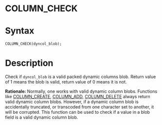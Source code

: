 # COLUMN_CHECK

#

# Syntax

```
COLUMN_CHECK(dyncol_blob);
```

#

# Description

Check if `dyncol_blob` is a valid packed dynamic columns blob. Return value of 1 means the blob is valid, return value of 0 means it is not.

**Rationale:**
Normally, one works with valid dynamic column blobs. Functions like [COLUMN_CREATE](column_create.md), [COLUMN_ADD](column_add.md), [COLUMN_DELETE](column_delete.md) always return valid dynamic column blobs. However, if a dynamic column blob is accidentally truncated, or transcoded from one character set to another, it will be corrupted. This function can be used to check if a value in a blob field is a valid dynamic column blob.